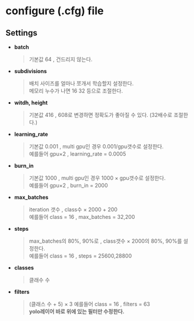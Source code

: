 # configure (.cfg) file

## Settings

- **batch**  
  > 기본값 64 , 건드리지 않는다.
  
- **subdivisions**  
  > 배치 사이즈를 얼마나 쪼개서 학습할지 설정한다.  
  > 메모리 누수가 나면 16 32 등으로 조절한다.
  
- **witdh, height**  
  > 기본값 416 , 608로 변경하면 정확도가 좋아질 수 있다. (32배수로 조절한다.)
  
- **learning_rate**  
  > 기본값 0.001 , multi gpu인 경우 0.001/gpu갯수로 설정한다.  
  > 예를들어 gpu×2 , learning_rate = 0.0005  
  
- **burn_in**  
  > 기본값 1000 , multi gpu인 경우 1000 × gpu갯수로 설정한다.  
  > 예를들어 gpu×2 , burn_in = 2000  
  
- **max_batches**  
  > iteration 갯수 , class수 × 2000 + 200  
  > 예를들어 class = 16 , max_batches = 32,200  
  
- **steps**  
  > max_batches의 80%, 90%로 , class갯수 × 2000의 80%, 90%를 설정한다.  
  > 예를들어 class = 16 , steps = 25600,28800
  
- **classes**  
  > 클래수 수
  
- **filters**  
  > (클래스 수 + 5) × 3
  > 예를들어 class = 16 , filters = 63  
  > **yolo레이어 바로 위에 있는 필터만 수정한다.**
